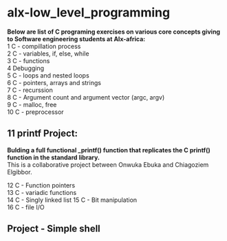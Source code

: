 # alx-low_level_programming
**Below are list of C programing exercises on various core concepts giving to Software engineering students at Alx-africa: <br/>**
1 C - compillation process  
2 C - variables, if, else, while  
3 C - functions  
4 Debugging  
5 C - loops and nested loops  
6 C - pointers, arrays and strings  
7 C - recurssion  
8 C - Argument count and argument vector (argc, argv)  
9 C - malloc, free  
10 C - preprocessor  
## 11 printf Project: 
**Bulding a full functional _printf() function that replicates the C printf() function in the standard library.**  
This is a collaborative project between Onwuka Ebuka and Chiagoziem Elgibbor.

12 C - Function pointers  
13 C - variadic functions  
14 C - Singly linked list
15 C - Bit manipulation  
16 C - file I/O  
## Project - Simple shell
